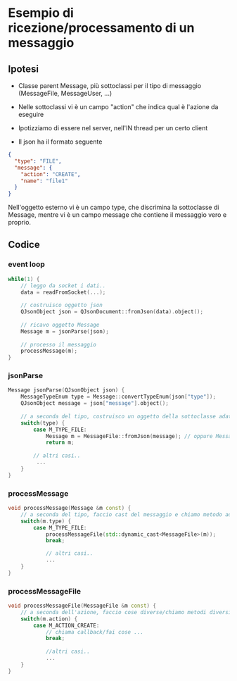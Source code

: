 # Esempio di ricezione/processamento di un messaggio

## Ipotesi

- Classe parent Message, più sottoclassi per il tipo di messaggio (MessageFile, MessageUser, ...)

- Nelle sottoclassi vi è un campo "action" che indica qual è l'azione da eseguire
- Ipotizziamo di essere nel server, nell'IN thread per un certo client
- Il json ha il formato seguente

```json
{
  "type": "FILE",
  "message": {
    "action": "CREATE",
	"name": "file1"
  }
}
```

Nell'oggetto esterno vi è un campo type, che discrimina la sottoclasse di Message, mentre vi è un campo message che contiene il messaggio vero e proprio. 



## Codice

### event loop

```cpp
while(1) {
    // leggo da socket i dati..
    data = readFromSocket(...);
        
    // costruisco oggetto json
    QJsonObject json = QJsonDocument::fromJson(data).object();
    
    // ricavo oggetto Message
    Message m = jsonParse(json);
    
    // processo il messaggio
    processMessage(m);
}
```

### jsonParse

```cpp
Message jsonParse(QJsonObject json) {
    MessageTypeEnum type = Message::convertTypeEnum(json["type"]);
    QJsonObject message = json["message"].object();
    
    // a seconda del tipo, costruisco un oggetto della sottoclasse adatta
    switch(type) {
        case M_TYPE_FILE:
            Message m = MessageFile::fromJson(message); // oppure MessageFile(message);
            return m;
            
        // altri casi..
         ...
    }
}
```

### processMessage

```cpp
void processMessage(Message &m const) {
    // a seconda del tipo, faccio cast del messaggio e chiamo metodo adatto
    switch(m.type) {
        case M_TYPE_FILE:
            processMessageFile(std::dynamic_cast<MessageFile>(m));
            break;

            // altri casi..
            ...
    }
}
```

### processMessageFile

```cpp
void processMessageFile(MessageFile &m const) {
    // a seconda dell'azione, faccio cose diverse/chiamo metodi diversi
    switch(m.action) {
        case M_ACTION_CREATE:
            // chiama callback/fai cose ...
            break;
            
            //altri casi..
            ...
    }
}
```

